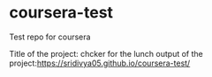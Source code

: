 # coursera-test
Test repo for coursera

Title of the project: chcker for the lunch
output of the project:https://sridivya05.github.io/coursera-test/

